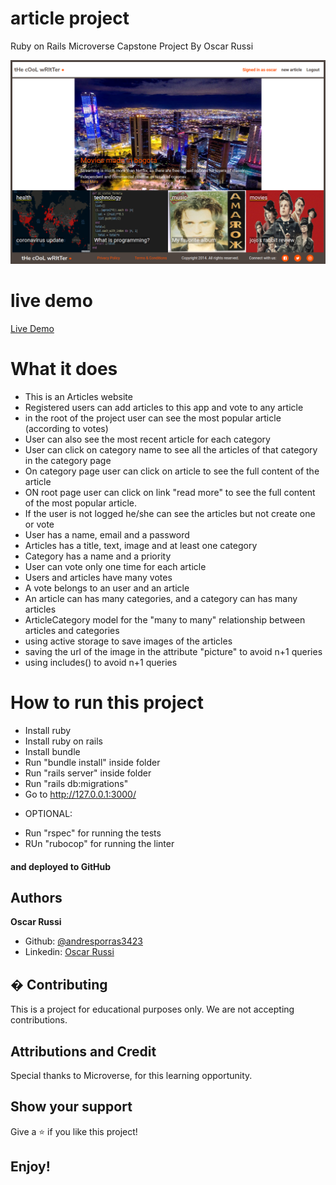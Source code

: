 #  article project

Ruby on Rails Microverse Capstone Project By Oscar Russi

![screenshot](./app/assets/images/screenshot.png)

# live demo

[Live Demo](https://blueberry-custard-86240.herokuapp.com/login)

# What it does

- This is an Articles website
- Registered users can add articles to this app and vote to any article
- in the root of the project user can see the most popular article (according to votes)
- User can also see the most recent article for each category
- User can click on category name to see all the articles of that category in the category page
- On category page user can click on article to see the full content of the article
- ON root page user can click on link "read more" to see the full content of the most popular article.
- If the user is not logged he/she can see the articles but not create one or vote
- User has a name, email and a password
- Articles has a title, text, image and at least one category
- Category has a name and a priority
- User can vote only one time for each article
- Users and articles have many votes
- A vote belongs to an user and an article
- An article can has many categories, and a category can has many articles
- ArticleCategory model for the "many to many" relationship between articles and categories
- using active storage to save images of the articles
- saving the url of the image in the attribute "picture" to avoid n+1 queries
- using includes() to avoid n+1 queries


# How to run this project

- Install ruby
- Install ruby on rails
- Install bundle
- Run "bundle install" inside folder
- Run "rails server" inside folder
- Run "rails db:migrations"
- Go to http://127.0.0.1:3000/
* OPTIONAL:
- Run "rspec" for running the tests
- RUn "rubocop" for running the linter


#### and deployed to GitHub

## Authors

**Oscar Russi**
- Github: [@andresporras3423](https://github.com/andresporras3423/)
- Linkedin: [Oscar Russi](https://www.linkedin.com/in/oscar-andr%C3%A9s-russi-porras-053236167/)

## � Contributing

This is a project for educational purposes only. We are not accepting contributions.

## Attributions and Credit

Special thanks to Microverse, for this learning opportunity. 

## Show your support

Give a ⭐️ if you like this project!

## Enjoy!